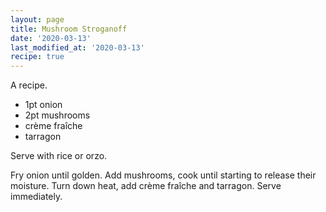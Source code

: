 ```yaml
---
layout: page
title: Mushroom Stroganoff
date: '2020-03-13'
last_modified_at: '2020-03-13'
recipe: true
---
```


A recipe.

* 1pt onion
* 2pt mushrooms
* crème fraîche
* tarragon

Serve with rice or orzo.

Fry onion until golden. Add mushrooms, cook until starting to release their moisture. Turn down heat, add crème fraîche and tarragon. Serve immediately.
